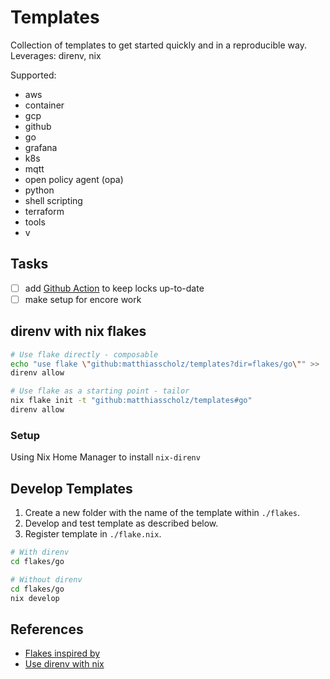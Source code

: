 # Templates

Collection of templates to get started quickly and in a reproducible way.
Leverages: direnv, nix

Supported:

- aws
- container
- gcp
- github
- go
- grafana
- k8s
- mqtt
- open policy agent (opa)
- python
- shell scripting
- terraform
- tools
- v

## Tasks

- [ ] add [Github Action](https://github.com/DeterminateSystems/update-flake-lock) to keep locks up-to-date
- [ ] make setup for encore work

## direnv with nix flakes

```sh
# Use flake directly - composable
echo "use flake \"github:matthiasscholz/templates?dir=flakes/go\"" >> .envrc
direnv allow
```

```sh
# Use flake as a starting point - tailor
nix flake init -t "github:matthiasscholz/templates#go"
direnv allow
```

### Setup

Using Nix Home Manager to install `nix-direnv`

## Develop Templates

1. Create a new folder with the name of the template within `./flakes`.
1. Develop and test template as described below.
1. Register template in `./flake.nix`.

```sh
# With direnv
cd flakes/go

# Without direnv
cd flakes/go
nix develop
```

## References

- [Flakes inspired by](https://github.com/the-nix-way/dev-templates/tree/main)
- [Use direnv with nix](https://determinate.systems/posts/nix-direnv)
